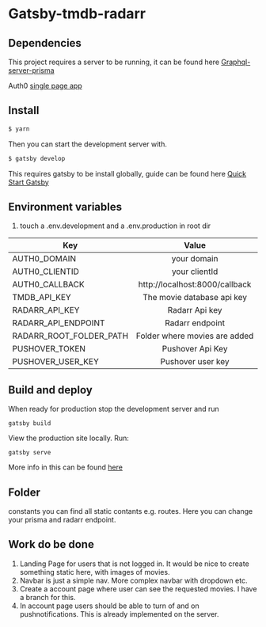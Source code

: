 # Gatsby-tmdb-radarr

## Dependencies

This project requires a server to be running, it can be found here [Graphql-server-prisma](https://github.com/181221/graphql-server-prisma)

Auth0 [single page app](https://auth0.com/docs/quickstart/spa/react)

## Install

```sh
$ yarn
```

Then you can start the development server with.

```sh
$ gatsby develop
```

This requires gatsby to be install globally, guide can be found here
[Quick Start Gatsby](https://www.gatsbyjs.org/docs/quick-start/)

## Environment variables

1. touch a .env.development and a .env.production in root dir

| Key                     |             Value              |
| ----------------------- | :----------------------------: |
| AUTH0_DOMAIN            |          your domain           |
| AUTH0_CLIENTID          |         your clientId          |
| AUTH0_CALLBACK          | http://localhost:8000/callback |
| TMDB_API_KEY            |   The movie database api key   |
| RADARR_API_KEY          |         Radarr Api key         |
| RADARR_API_ENDPOINT     |        Radarr endpoint         |
| RADARR_ROOT_FOLDER_PATH | Folder where movies are added  |
| PUSHOVER_TOKEN          |        Pushover Api Key        |
| PUSHOVER_USER_KEY       |       Pushover user key        |

## Build and deploy

When ready for production stop the development server and run

```shell
gatsby build
```

View the production site locally. Run:

```shell
gatsby serve
```

More info in this can be found [here](<[https://www.gatsbyjs.org/tutorial/part-eight/](https://www.gatsbyjs.org/tutorial/part-eight/)>)

## Folder

constants you can find all static contants e.g. routes. Here you can change your prisma and radarr endpoint.

## Work do be done

1. Landing Page for users that is not logged in. It would be nice to create something static here, with images of movies.
2. Navbar is just a simple nav. More complex navbar with dropdown etc.
3. Create a account page where user can see the requested movies. I have a branch for this.
4. In account page users should be able to turn of and on pushnotifications. This is already implemented on the server.
